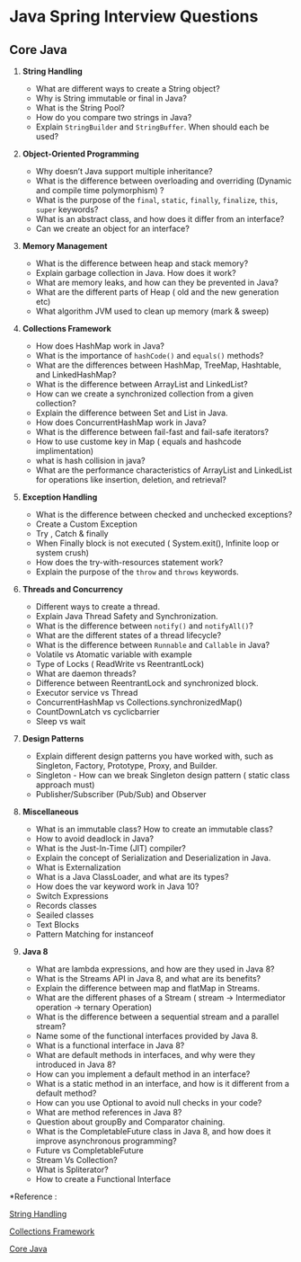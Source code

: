 

# Java Spring Interview Questions

## Core Java


1. **String Handling**
   - What are different ways to create a String object?
   - Why is String immutable or final in Java?
   - What is the String Pool?
   - How do you compare two strings in Java?
   - Explain `StringBuilder` and `StringBuffer`. When should each be used?
   

2. **Object-Oriented Programming**
   - Why doesn’t Java support multiple inheritance?
   - What is the difference between overloading and overriding (Dynamic and compile time polymorphism) ?
   - What is the purpose of the `final`, `static`, `finally`, `finalize`, `this`, `super` keywords?
   - What is an abstract class, and how does it differ from an interface?
   - Can we create an object for an interface?

3. **Memory Management**
   - What is the difference between heap and stack memory?
   - Explain garbage collection in Java. How does it work?
   - What are memory leaks, and how can they be prevented in Java?
   - What are the different parts of Heap ( old and the new generation etc)
   - What algorithm JVM used to clean up memory (mark & sweep)

4. **Collections Framework**
   - How does HashMap work in Java?
   - What is the importance of `hashCode()` and `equals()` methods?
   - What are the differences between HashMap, TreeMap, Hashtable, and LinkedHashMap?
   - What is the difference between ArrayList and LinkedList?
   - How can we create a synchronized collection from a given collection?
   - Explain the difference between Set and List in Java.
   - How does ConcurrentHashMap work in Java?
   - What is the difference between fail-fast and fail-safe iterators?
   - How to use custome key in Map ( equals and hashcode implimentation)
   - what is hash collision in java?
   - What are the performance characteristics of ArrayList and LinkedList for operations like insertion, deletion, and retrieval?

5. **Exception Handling**
   - What is the difference between checked and unchecked exceptions?
   - Create a Custom Exception
   - Try , Catch & finally
   - When Finally block is not executed ( System.exit(), Infinite loop or system crush)
   - How does the try-with-resources statement work?
   - Explain the purpose of the `throw` and `throws` keywords.

6. **Threads and Concurrency**
   - Different ways to create a thread.
   - Explain Java Thread Safety and Synchronization.
   - What is the difference between `notify()` and `notifyAll()`?
   - What are the different states of a thread lifecycle?
   - What is the difference between `Runnable` and `Callable` in Java?
   - Volatile vs Atomatic variable with example
   - Type of Locks ( ReadWrite vs ReentrantLock)
   - What are daemon threads?
   - Difference between ReentrantLock and synchronized block.
   - Executor service vs Thread
   - ConcurrentHashMap vs Collections.synchronizedMap()
   - CountDownLatch vs cyclicbarrier
   - Sleep vs wait

7. **Design Patterns**
   - Explain different design patterns you have worked with, such as Singleton, Factory, Prototype, Proxy, and Builder.
   - Singleton - How can we break Singleton design pattern ( static class approach must)
   - Publisher/Subscriber (Pub/Sub) and Observer

8. **Miscellaneous**
   - What is an immutable class? How to create an immutable class?
   - How to avoid deadlock in Java?
   - What is the Just-In-Time (JIT) compiler?
   - Explain the concept of Serialization and Deserialization in Java.
   - What is Externalization
   - What is a Java ClassLoader, and what are its types?
   - How does the var keyword work in Java 10?
   - Switch Expressions
   - Records classes
   - Seailed classes
   - Text Blocks 
   - Pattern Matching for instanceof
   
9. **Java 8**
   - What are lambda expressions, and how are they used in Java 8?
   - What is the Streams API in Java 8, and what are its benefits?
   - Explain the difference between map and flatMap in Streams.
   - What are the different phases of a Stream ( stream -> Intermediator operation -> ternary Operation)
   - What is the difference between a sequential stream and a parallel stream?
   - Name some of the functional interfaces provided by Java 8.
   - What is a functional interface in Java 8?
   - What are default methods in interfaces, and why were they introduced in Java 8?
   - How can you implement a default method in an interface?
   - What is a static method in an interface, and how is it different from a default method?
   - How can you use Optional to avoid null checks in your code?
   - What are method references in Java 8?
   - Question about groupBy and Comparator chaining.
   - What is the CompletableFuture class in Java 8, and how does it improve asynchronous programming?
   - Future vs CompletableFuture
   - Stream Vs Collection?
   - What is Spliterator?
   - How to create a Functional Interface
   


*Reference : 

[String Handling](https://medium.com/nerd-for-tech/concept-of-string-pool-and-string-object-creation-in-java-27ed2b3089f5)

[Collections Framework](https://medium.com/@harendrakumarrajpoot5/top-50-java-collections-interview-questions-you-need-to-know-e55fcdc8dbfb)

[Core Java](https://www.digitalocean.com/community/tutorials/core-java-interview-questions-and-answers)
